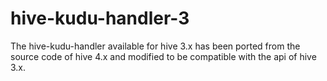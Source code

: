 # hive-kudu-handler-3
The hive-kudu-handler available for hive 3.x has been ported from the source code of hive 4.x and modified to be compatible with the api of hive 3.x.
